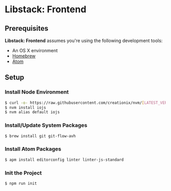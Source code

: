 Libstack: Frontend
==================

Prerequisites
-------------

**Libstack: Frontend** assumes you're using the following development tools:

* An OS X environment
* [Homebrew](http://brew.sh/)
* [Atom](https://atom.io/)

Setup
-----

### Install Node Environment

```bash
$ curl -o- https://raw.githubusercontent.com/creationix/nvm/[LATEST_VERSION]/install.sh | bash
$ nvm install iojs
$ nvm alias default iojs
```

### Install/Update System Packages

```bash
$ brew install git git-flow-avh
```

### Install Atom Packages

```bash
$ apm install editorconfig linter linter-js-standard
```

### Init the Project

```bash
$ npm run init
```
